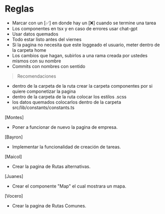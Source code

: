 # Reglas
 - Marcar con un [✅] en donde hay un [❌] cuando se termine una tarea
 - Los componentes en tsx y en caso de errores usar chat-gpt
 - Usar datos quemados
 - Todo estar listo antes del viernes
 - Si la pagina no necesita que este loggeado el usuario, meter dentro de la carpeta home
 - Los cambios que hagan, subirlos a una rama creada por ustedes mismos con su nombre
 - Commits con nombres con sentido

> Recomendaciones
 - dentro de la carpeta de la ruta crear la carpeta componentes por si quiere componetizar la pagina
 - dentro de la carpeta de la ruta colocar los estilos .scss
 - los datos quemados colocarlos dentro de la carpeta src/lib/constants/constants.ts



[Montes]
   - Poner a funcionar de nuevo la pagina de empresa.

[Bayron]
   - Implementar la funcionalidad de creación de tareas.

[Maicol]
   - Crear la pagina de Rutas alternativas.

[Juanes]
   - Crear el componente "Map" el cual mostrara un mapa.

[Vocero]
   - Crear la pagina de Rutas Comunes.
